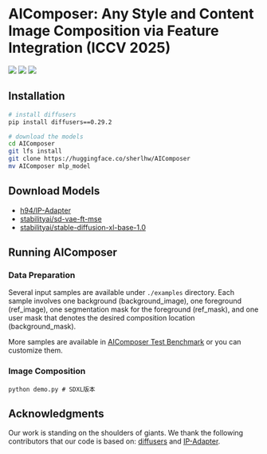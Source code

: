 # AIComposer: Any Style and Content Image Composition via Feature Integration (ICCV 2025)

<a href='https://arxiv.org/abs/2507.20721'><img src='https://img.shields.io/badge/Technique-Report-red'></a> 
<a href='https://huggingface.co/sherlhw/AIComposer'><img src='https://img.shields.io/badge/%F0%9F%A4%97%20Hugging%20Face-Model-green'></a>
<a href='https://huggingface.co/datasets/sherlhw/AIComposer-benchmark'><img src='https://img.shields.io/badge/%F0%9F%A4%97%20Hugging%20Face-Dataset-blue'></a>


## Installation

```bash
# install diffusers
pip install diffusers==0.29.2

# download the models
cd AIComposer
git lfs install
git clone https://huggingface.co/sherlhw/AIComposer
mv AIComposer mlp_model
```

## Download Models

- [h94/IP-Adapter](https://huggingface.co/h94/IP-Adapter)
- [stabilityai/sd-vae-ft-mse](https://huggingface.co/stabilityai/sd-vae-ft-mse)
- [stabilityai/stable-diffusion-xl-base-1.0](https://huggingface.co/stabilityai/stable-diffusion-xl-base-1.0)

## Running AIComposer

### Data Preparation

Several input samples are available under `./examples` directory. Each sample involves one background (background_image), one foreground (ref_image), one segmentation mask for the foreground (ref_mask), and one user mask that denotes the desired composition location (background_mask). 

More samples are available in [AIComposer Test Benchmark](https://huggingface.co/datasets/sherlhw/AIComposer-benchmark) or you can customize them. 


### Image Composition

```
python demo.py # SDXL版本
```


## Acknowledgments
Our work is standing on the shoulders of giants. We thank the following contributors that our code is based on: [diffusers](https://github.com/huggingface/diffusers) and [IP-Adapter](https://github.com/tencent-ailab/IP-Adapter).

